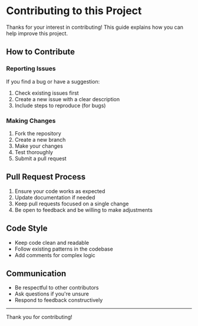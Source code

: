 # Contributing to this Project

Thanks for your interest in contributing! This guide explains how you can help improve this project.

## How to Contribute

### Reporting Issues
If you find a bug or have a suggestion:
1. Check existing issues first
2. Create a new issue with a clear description
3. Include steps to reproduce (for bugs)

### Making Changes
1. Fork the repository
2. Create a new branch 
3. Make your changes
4. Test thoroughly
5. Submit a pull request

## Pull Request Process
1. Ensure your code works as expected
2. Update documentation if needed
3. Keep pull requests focused on a single change
4. Be open to feedback and be willing to make adjustments

## Code Style
* Keep code clean and readable
* Follow existing patterns in the codebase
* Add comments for complex logic

## Communication
* Be respectful to other contributors
* Ask questions if you're unsure
* Respond to feedback constructively

---

Thank you for contributing!
